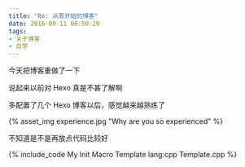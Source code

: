 ```yaml
---
title: "Re: 从零开始的博客"
date: 2016-09-11 00:50:20
tags:
- 关于博客
- 白学
---
```


今天把博客重做了一下

说起来以前对 Hexo 真是不甚了解啊

多配置了几个 Hexo 博客以后，感觉越来越熟练了

{% asset_img experience.jpg "Why are you so experienced" %}

<!-- more -->

不知道是不是再放点代码比较好

{% include_code My Init Macro Template lang:cpp Template.cpp %}
